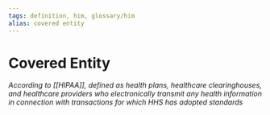 ```yaml
---
tags: definition, him, glossary/him
alias: covered entity
---
```

# Covered Entity
*According to [[HIPAA]], defined as health plans, healthcare clearinghouses, and healthcare providers who electronically transmit any health information in connection with transactions for which HHS has adopted standards*
